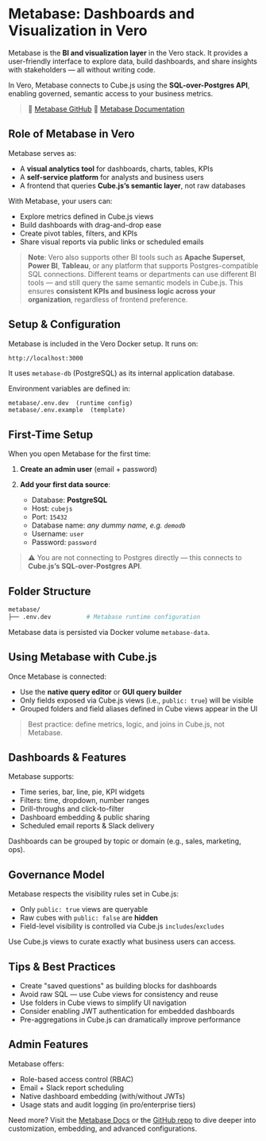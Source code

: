 # Metabase: Dashboards and Visualization in Vero

Metabase is the **BI and visualization layer** in the Vero stack. It provides a user-friendly interface to explore data, build dashboards, and share insights with stakeholders — all without writing code.

In Vero, Metabase connects to Cube.js using the **SQL-over-Postgres API**, enabling governed, semantic access to your business metrics.

> 🔗 [Metabase GitHub](https://github.com/metabase/metabase)
> 🔗 [Metabase Documentation](https://www.metabase.com/docs)

## Role of Metabase in Vero

Metabase serves as:

- A **visual analytics tool** for dashboards, charts, tables, KPIs
- A **self-service platform** for analysts and business users
- A frontend that queries **Cube.js’s semantic layer**, not raw databases

With Metabase, your users can:

- Explore metrics defined in Cube.js views
- Build dashboards with drag-and-drop ease
- Create pivot tables, filters, and KPIs
- Share visual reports via public links or scheduled emails

> **Note**: Vero also supports other BI tools such as **Apache Superset**, **Power BI**, **Tableau**, or any platform that supports Postgres-compatible SQL connections. Different teams or departments can use different BI tools — and still query the same semantic models in Cube.js. This ensures **consistent KPIs and business logic across your organization**, regardless of frontend preference.

## Setup & Configuration

Metabase is included in the Vero Docker setup. It runs on:

```bash
http://localhost:3000
```

It uses `metabase-db` (PostgreSQL) as its internal application database.

Environment variables are defined in:

```
metabase/.env.dev  (runtime config)
metabase/.env.example  (template)
```

## First-Time Setup

When you open Metabase for the first time:

1. **Create an admin user** (email + password)
2. **Add your first data source**:

   - Database: **PostgreSQL**
   - Host: `cubejs`
   - Port: `15432`
   - Database name: _any dummy name, e.g. `demodb`_
   - Username: `user`
   - Password: `password`

> ⚠️ You are not connecting to Postgres directly — this connects to **Cube.js’s SQL-over-Postgres API**.

## Folder Structure

```bash
metabase/
├── .env.dev          # Metabase runtime configuration
```

Metabase data is persisted via Docker volume `metabase-data`.

## Using Metabase with Cube.js

Once Metabase is connected:

- Use the **native query editor** or **GUI query builder**
- Only fields exposed via Cube.js views (i.e., `public: true`) will be visible
- Grouped folders and field aliases defined in Cube views appear in the UI

> Best practice: define metrics, logic, and joins in Cube.js, not Metabase.

## Dashboards & Features

Metabase supports:

- Time series, bar, line, pie, KPI widgets
- Filters: time, dropdown, number ranges
- Drill-throughs and click-to-filter
- Dashboard embedding & public sharing
- Scheduled email reports & Slack delivery

Dashboards can be grouped by topic or domain (e.g., sales, marketing, ops).

## Governance Model

Metabase respects the visibility rules set in Cube.js:

- Only `public: true` views are queryable
- Raw cubes with `public: false` are **hidden**
- Field-level visibility is controlled via Cube.js `includes`/`excludes`

Use Cube.js views to curate exactly what business users can access.

## Tips & Best Practices

- Create "saved questions" as building blocks for dashboards
- Avoid raw SQL — use Cube views for consistency and reuse
- Use folders in Cube views to simplify UI navigation
- Consider enabling JWT authentication for embedded dashboards
- Pre-aggregations in Cube.js can dramatically improve performance

## Admin Features

Metabase offers:

- Role-based access control (RBAC)
- Email + Slack report scheduling
- Native dashboard embedding (with/without JWTs)
- Usage stats and audit logging (in pro/enterprise tiers)

Need more? Visit the [Metabase Docs](https://www.metabase.com/docs) or the [GitHub repo](https://github.com/metabase/metabase) to dive deeper into customization, embedding, and advanced configurations.
